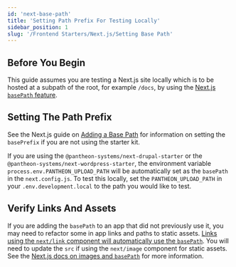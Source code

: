 ```yaml
---
id: 'next-base-path'
title: 'Setting Path Prefix For Testing Locally'
sidebar_position: 1
slug: '/Frontend Starters/Next.js/Setting Base Path'
---
```


## Before You Begin

This guide assumes you are testing a Next.js site locally which is to be hosted at a subpath of the root, for example `/docs`, by using the [Next.js `basePath` feature](https://nextjs.org/docs/api-reference/next.config.js/basepath).

## Setting The Path Prefix
See the Next.js guide on [Adding a Base Path](https://nextjs.org/docs/api-reference/next.config.js/basepath) for information on setting the `basePrefix` if you are not using the starter kit.

If you are using the `@pantheon-systems/next-drupal-starter` or the `@pantheon-systems/next-wordpress-starter`, the environment variable `process.env.PANTHEON_UPLOAD_PATH` will be automatically set as the `basePath` in the `next.config.js`. To test this locally, set the `PANTHEON_UPLOAD_PATH` in your `.env.development.local` to the path you would like to test.


## Verify Links And Assets
If you are adding the `basePath` to an app that did not previously use it, you may need to refactor some in app links and paths to static assets. [Links using the `next/link` component will automatically use the `basePath`](https://nextjs.org/docs/api-reference/next.config.js/basepath#links). You will need to update the `src` if using the `next/image` component for static assets. See the [Next.js docs on images and `basePath`](https://nextjs.org/docs/api-reference/next.config.js/basepath#images) for more information.